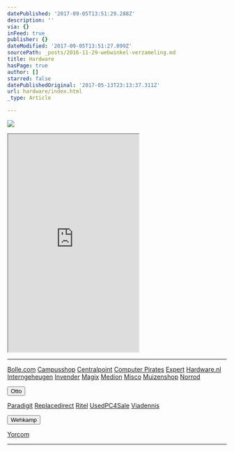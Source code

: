 ```yaml
---
datePublished: '2017-09-05T13:51:29.288Z'
description: ''
via: {}
inFeed: true
publisher: {}
dateModified: '2017-09-05T13:51:27.099Z'
sourcePath: _posts/2016-11-29-webwinkel-verzameling.md
title: Hardware
hasPage: true
author: []
starred: false
datePublishedOriginal: '2017-05-13T23:13:37.311Z'
url: hardware/index.html
_type: Article

---
```

![](https://the-grid-user-content.s3-us-west-2.amazonaws.com/ec19c922-42e0-4b92-ad52-af857f920e81.jpg)

<iframe src="https://the-grid.github.io/ed-userhtml/?g=eJzlll1vmzAUhu_5FYyp3IVvUvLhVFm3aZO6rheRul0hY07Bim2QcUT672cgibYqF5EWLqZJyNiWfPw-7zkYL999_H6_-fn0ySwVZytjeXwBzleGscRmKeEFWaVS9dx127Z11oxmOMMOqbhlKiwLUMhKM4bF1lotKS_MRpI_VmQVx1I5grlfOS6gcUWepXToqhIKSXO3pWILTGDM3eMGtSgsEzMd_cvm24OpdqqSFDPLbNQrA2S1NFfl3Pe8er8ogRal6gamHmWVzEHOvYUW5OKVaRjv35Io4iiJc9AN2YJ0BCj3jiA_8RLPxrxecOQHfQcjPwxvp34_kGhNoMmpBKL6iR26CT6P4wPWO02Gra7qxaVWxNPoaEXix0EyO2fHwYTRKgH2tYSmGdWATpkODVJgBZ04pQ1QCs28KPWDdOBND8Djpfuk4Jqsi3OwGWA1ob20rtvD-tNZEKVT34vC2zfI4_AeRVyN9nxiM9ArWJfWsTBIH_9CjOB3jOACjEbLqrUgAbKWVSEx51hrZN356xJGyXZo72rk2wrtJLMbFIW-Z7-gzY8HW0-gLs5NuNalq5-BsV9vC8wBfajY5BHyFrKRHNLx9WZ_n-j45NDZTBMQ-ghjdUVFL-5wnrlU5LB36rLuyjwO9TfteUESp0kSBnF6_zR5fH4-Vbrxr_zR_ncLtAG6svJXfVlxh0vLL5Pk9SU" height="500" style=""></iframe>

---

[Bolle.com][0]
[Campusshop][1]
[Centralpoint][2]
[Computer Pirates][3]
[Expert][4]
[Hardware.nl][5]
[Interngeheugen][6]
[Invender][7]
[Magix][8]
[Medion][9]
[Misco][10]
[Muizenshop][7]
[Norrod][11]

<button data-role="cta" style="">Otto</button>

[Paradigit][12]
[Replacedirect][13]
[Ritel][14]
[UsedPC4Sale][15]
[Viadennis][16]

<button data-role="cta" style="">Wehkamp</button>

[Yorcom][17]

---



[0]: https://partnerprogramma.bol.com/click/click?p=1&t=url&s=4310&f=TXL&url=http%3A%2F%2Fwww.bol.com&name=Bol-Nedweb
[1]: http://www.campusshop.nl/tt/index.aspx?tt=23397_12_133761_Campusshop&r=%2F
[2]: http://www.centralpoint.nl/tracker/index.php?tt=534_12_133761_Ned-Web&r=%2F
[3]: http://www.computerpirates.com/tradetracker/?tt=181_12_133761_ComputerPirates&r=%2F
[4]: http://tc.tradetracker.net/?c=5515&m=12&a=133761&u=%2F
[5]: http://www.hardware.nl/tt/?tt=541_12_133761_Hardware.nl&r=%2F
[6]: http://www.interngeheugen.com/tt/?tt=2902_12_133761_Interngeheugen&r=%2F
[7]: http://www.invender.nl/ttiv/index.php?tt=352_12_133761_Invender&r=%2F
[8]: http://www.magix.com/ap/tradetracker/?tt=2074_12_133761_Magix&r=%2F
[9]: http://tc.tradetracker.net/?c=3452&m=12&a=133761
[10]: http://tc.tradetracker.net/?c=5917&m=12&a=133761&r=Rapportagened.webw&u=%2F
[11]: http://www.norrod.nl/tt/index.aspx?tt=23396_12_133761_Norrod&r=%2F
[12]: http://www.paradigit.nl/tt/index.aspx?tt=5043_12_133761_Paradigit&r=%2F
[13]: http://www.replacedirect.nl/page/startExternal/?tt=4825_12_133761_Rapportagened.webw&r=%2F
[14]: http://www.ritel.nl/telecom/?tt=668_12_133761_Ritel&r=%2F
[15]: http://tc.tradetracker.net/?c=20400&m=12&a=133761&r=UsedPC4sale&u=%2F
[16]: http://www.viadennis.nl/computer/?tt=15804_12_133761_Viadennis&r=%2F
[17]: http://www.yorcom.nl/shopping/?tt=4837_12_133761_Rapportagened.webw&r=%2F